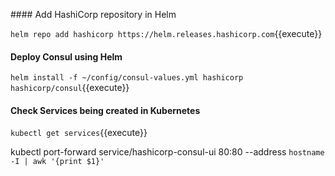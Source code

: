 #### Add HashiCorp repository in Helm

`helm repo add hashicorp https://helm.releases.hashicorp.com`{{execute}}


#### Deploy Consul using Helm

`helm install -f ~/config/consul-values.yml hashicorp hashicorp/consul`{{execute}}

#### Check Services being created in Kubernetes

`kubectl get services`{{execute}}


kubectl port-forward service/hashicorp-consul-ui 80:80 --address `hostname -I | awk '{print $1}'`

